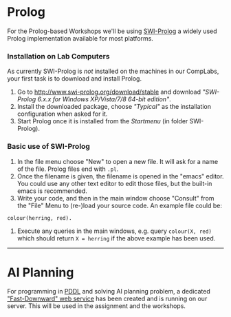 # Prolog

For the Prolog-based Workshops we'll be using [SWI-Prolog](http://www.swi-prolog.org/) a widely used Prolog implementation available for most platforms. 

### Installation on Lab Computers

As currently SWI-Prolog is *not* installed on the machines in our CompLabs, your first task is to download and install Prolog. 

1. Go to http://www.swi-prolog.org/download/stable and download *"SWI-Prolog 6.x.x for Windows XP/Vista/7/8 64-bit edition"*. 
1. Install the downloaded package, choose *"Typical"* as the installation configuration when asked for it.
1. Start Prolog once it is installed from the *Startmenu* (in folder SWI-Prolog).

### Basic use of SWI-Prolog
1. In the file menu choose "New" to open a new file. It will ask for a name of the file. Prolog files end with `.pl`. 
1. Once the filename is given, the filename is opened in the "emacs" editor. You could use any other text editor to edit those files, but the built-in emacs is recommended. 
1. Write your code, and then in the main window choose "Consult" from the "File" Menu to (re-)load your source code. An example file could be:
  ```
  colour(herring, red).
  ```
    
1. Execute any queries in the main windows, e.g. query `colour(X, red)` which should return `X = herring` if the above example has been used.

***


# AI Planning

For programming in [PDDL](http://en.wikipedia.org/wiki/Planning_Domain_Definition_Language) and solving AI planning problem, a dedicated ["Fast-Downward" web service](http://lcas.lincoln.ac.uk/fast-downward/) has been created and is running on our server. This will be used in the assignment and the workshops.